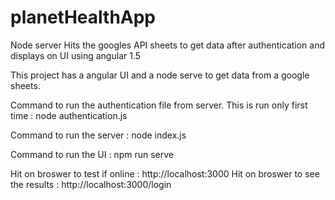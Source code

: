 # planetHealthApp
Node server Hits the googles API sheets to get data after authentication and displays on UI using angular 1.5

This project has  a angular UI and a node serve to get data from a google sheets.

Command to run the authentication file from server. This is run only first time : node authentication.js

Command to run the server : node index.js

Command to run the UI : npm run serve


Hit on broswer to test if online : http://localhost:3000
Hit on broswer to see the results : http://localhost:3000/login
